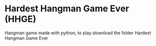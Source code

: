 # Hardest Hangman Game Ever (HHGE)
Hangman game made with python, to play download the folder Hardest Hangman Game Ever
